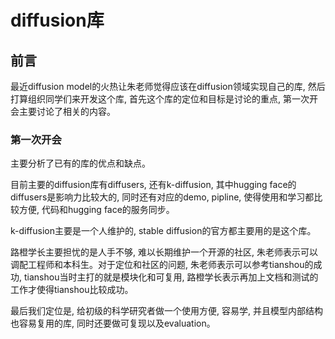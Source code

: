 # diffusion库



## 前言

最近diffusion model的火热让朱老师觉得应该在diffusion领域实现自己的库, 然后打算组织同学们来开发这个库, 首先这个库的定位和目标是讨论的重点, 第一次开会主要讨论了相关的内容。



### 第一次开会

主要分析了已有的库的优点和缺点。

目前主要的diffusion库有diffusers, 还有k-diffusion, 其中hugging face的diffusers是影响力比较大的, 同时还有对应的demo, pipline, 使得使用和学习都比较方便, 代码和hugging face的服务同步。

k-diffusion主要是一个人维护的, stable diffusion的官方都主要用的是这个库。

路橙学长主要担忧的是人手不够,  难以长期维护一个开源的社区, 朱老师表示可以调配工程师和本科生。对于定位和社区的问题, 朱老师表示可以参考tianshou的成功, tianshou当时主打的就是模块化和可复用, 路橙学长表示再加上文档和测试的工作才使得tianshou比较成功。

最后我们定位是, 给初级的科学研究者做一个使用方便, 容易学, 并且模型内部结构也容易复用的库, 同时还要做可复现以及evaluation。

